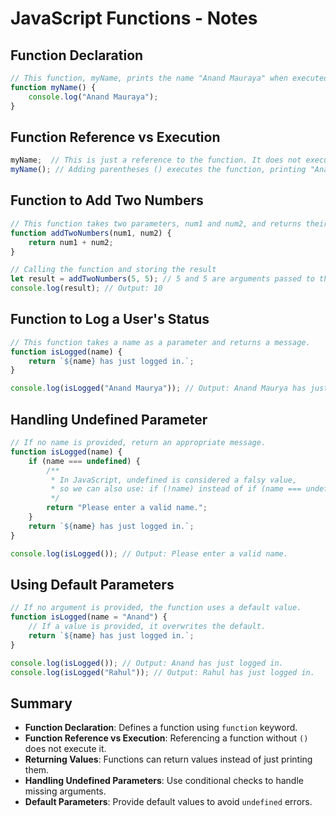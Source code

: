 
# JavaScript Functions - Notes

## Function Declaration

```javascript
// This function, myName, prints the name "Anand Mauraya" when executed.
function myName() {
    console.log("Anand Mauraya");
}
```

## Function Reference vs Execution

```javascript
myName;  // This is just a reference to the function. It does not execute it.
myName(); // Adding parentheses () executes the function, printing "Anand Mauraya".
```

## Function to Add Two Numbers

```javascript
// This function takes two parameters, num1 and num2, and returns their sum.
function addTwoNumbers(num1, num2) {
    return num1 + num2;
}

// Calling the function and storing the result
let result = addTwoNumbers(5, 5); // 5 and 5 are arguments passed to the function
console.log(result); // Output: 10
```

## Function to Log a User's Status

```javascript
// This function takes a name as a parameter and returns a message.
function isLogged(name) {
    return `${name} has just logged in.`;
}

console.log(isLogged("Anand Maurya")); // Output: Anand Maurya has just logged in.
```

## Handling Undefined Parameter

```javascript
// If no name is provided, return an appropriate message.
function isLogged(name) {
    if (name === undefined) {  
        /**
         * In JavaScript, undefined is considered a falsy value,
         * so we can also use: if (!name) instead of if (name === undefined).
         */
        return "Please enter a valid name.";
    }
    return `${name} has just logged in.`;
}

console.log(isLogged()); // Output: Please enter a valid name.
```

## Using Default Parameters

```javascript
// If no argument is provided, the function uses a default value.
function isLogged(name = "Anand") {
    // If a value is provided, it overwrites the default.
    return `${name} has just logged in.`;
}

console.log(isLogged()); // Output: Anand has just logged in.
console.log(isLogged("Rahul")); // Output: Rahul has just logged in.
```

## Summary

- **Function Declaration**: Defines a function using `function` keyword.
- **Function Reference vs Execution**: Referencing a function without `()` does not execute it.
- **Returning Values**: Functions can return values instead of just printing them.
- **Handling Undefined Parameters**: Use conditional checks to handle missing arguments.
- **Default Parameters**: Provide default values to avoid `undefined` errors.


